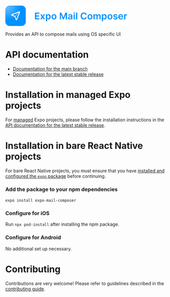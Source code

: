 <p>
  <a href="https://docs.expo.dev/versions/latest/sdk/mail-composer/">
    <img
      src="../../.github/resources/expo-mail-composer.svg"
      alt="expo-mail-composer"
      height="64" />
  </a>
</p>

Provides an API to compose mails using OS specific UI

# API documentation

- [Documentation for the main branch](https://github.com/expo/expo/blob/main/docs/pages/versions/unversioned/sdk/mail-composer.mdx)
- [Documentation for the latest stable release](https://docs.expo.dev/versions/latest/sdk/mail-composer/)

# Installation in managed Expo projects

For [managed](https://docs.expo.dev/archive/managed-vs-bare/) Expo projects, please follow the installation instructions in the [API documentation for the latest stable release](https://docs.expo.dev/versions/latest/sdk/mail-composer/).

# Installation in bare React Native projects

For bare React Native projects, you must ensure that you have [installed and configured the `expo` package](https://docs.expo.dev/bare/installing-expo-modules/) before continuing.

### Add the package to your npm dependencies

```
expo install expo-mail-composer
```

### Configure for iOS

Run `npx pod-install` after installing the npm package.

### Configure for Android

No additional set up necessary.

# Contributing

Contributions are very welcome! Please refer to guidelines described in the [contributing guide](https://github.com/expo/expo#contributing).
